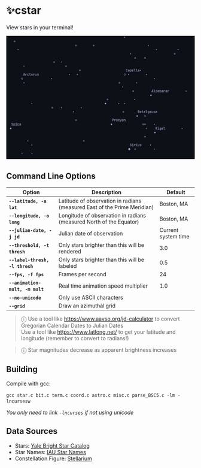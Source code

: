# ✨cstar

View stars in your terminal!

![](/assets/screenshot.png)

## Command Line Options

| Option                            | Description                                                               | Default               |
|-----------------------------------|---------------------------------------------------------------------------|-----------------------|
| **`--latitude, -a lat`**          | Latitude of observation in radians (measured East of the Prime Meridian)  | Boston, MA            |
| **`--longitude, -o long`**        | Longitude of observation in radians (measured North of the Equator)       | Boston, MA            |
| **`--julian-date, -j jd`**        | Julian date of observation                                                | Current system time   |
| **`--threshold, -t thresh`**      | Only stars brighter than this will be rendered                            | 3.0                   |
| **`--label-thresh, -l thresh`**   | Only stars brighter than this will be labeled                             | 0.5                   |
| **`--fps, -f fps`**               | Frames per second                                                         | 24                    |
| **`--animation-mult, -m mult`**   | Real time animation speed multiplier                                      | 1.0                   |
| **`--no-unicode`**                | Only use ASCII characters                                                 |                       |
| **`--grid`**                      | Draw an azimuthal grid                                                    |                       |

> ⓘ Use a tool like https://www.aavso.org/jd-calculator to convert Gregorian Calendar  Dates to Julian Dates \
> Use a tool like https://www.latlong.net/ to get your latitude and longitude (remember to convert to radians!)

> ⓘ Star magnitudes decrease as apparent brightness increases

## Building

Compile with gcc:
```
gcc star.c bit.c term.c coord.c astro.c misc.c parse_BSC5.c -lm -lncursesw
```
_You only need to link `-lncurses` if not using unicode_

## Data Sources
- Stars: [Yale Bright Star Catalog](http://tdc-www.harvard.edu/catalogs/bsc5.html)
- Star Names: [IAU Star Names](https://www.iau.org/public/themes/naming_stars/)
- Constellation Figure: [Stellarium](https://stellarium.org/)